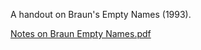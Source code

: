 A handout on Braun's Empty Names (1993).

[Notes on Braun Empty Names.pdf](https://github.com/Msarde/Philosophy/files/11047617/Notes.on.Braun.Empty.Names.pdf)
